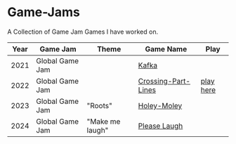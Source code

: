 # Game-Jams
A Collection of Game Jam Games I have worked on.
  

| Year         | Game Jam     | Theme      | Game Name | Play |
|--------------|--------------|------------|-----------|------|
2021 | Global Game Jam | | [Kafka](https://github.com/Shellywell123/global-game-jam-2021) | |
2022 | Global Game Jam | | [Crossing-Part-Lines](https://github.com/Shellywell123/global-game-jam-2022) | [play here](https://github.com/Shellywell123/global-game-jam-2021) |
2023 | Global Game Jam | "Roots" | [Holey-Moley](https://github.com/Shellywell123/Holey-Moley) | |
2024 | Global Game Jam | "Make me laugh" | [Please Laugh](https://github.com/Shellywell123/global-game-jam-2024) | |

